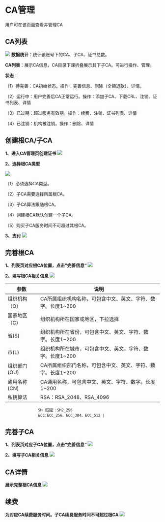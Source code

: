 # CA管理


用户可在该页面查看并管理CA



## CA列表


![](/images/UPCA/cagl1.png)
**数据统计**：统计该账号下的CA、子CA、证书总数。

**CA列表**：展示CA信息，CA目录下课折叠展示其下子CA。可进行操作、管理。
   
**状态**：

（1）待完善：CA初始状态。操作：完善信息、删除（全额退款）、详情。

（2）运行中：用户完善后CA正常运行。操作：添加子CA、下载CRL、注销、证书列表、详情

（3）已过期：超过服务有效期。操作：续费、注销、证书列表、详情

（4）已注销：机构被注销。操作：删除、详情




## 创建根CA/子CA

**1、进入CA管理页创建证书**
![](/images/UPCA/cj1.png)  

**2、选择根CA类型**

![](/images/UPCA/cj2.png)  

（1）必须选择CA类型。

（2）子CA需要选择所属根CA。

（3）子CA算法跟随根CA。

（4）创建根CA默认创建一个子CA。

（5）购买子CA服务时间不可超过其根CA。

**3、支付**
![](/images/UPCA/cj3.png)  



## 完善根CA

**1、列表页对应根CA位置，点击”完善信息“**
![](/images/UPCA/cj4.png)  

**2、填写根CA相关信息**
![](/images/UPCA/cj5.png)  

| 参数              | 说明| 
| ----------------- | -- | 
| 组织机构（O）       | CA所属组织机构名称，可包含中文、英文、字符、数字。长度1~200 | 
| 国家地区（C）       | 组织机构所在国家或地区，下拉选择 | 
| 省(S)             | 组织机构所在省份，可包含中文、英文、字符、数字。长度1~200|
| 市(L)             |组织机构所在城市，可包含中文、英文、字符、数字。长度1~200|
| 组织部门(OU)        | CA所属组织部门名称，可包含中文、英文、字符、数字。长度1~200|
| 通用名称(CN)        | CA通用名称，可包含中文、英文、字符、数字。长度1~200  |
| 私钥算法       |  RSA：RSA_2048、RSA_4096
                   SM（国密：SM2_256
                   ECC:ECC_256、ECC_384、ECC_512 |


## 完善子CA

**1、列表页对应子CA位置，点击”完善信息“**
![](/images/UPCA/cj6.png)  

**2、填写子CA相关信息**
![](/images/UPCA/cj7.png)  



## CA详情

**展示完整根CA信息**
![](/images/UPCA/cagl2.png)  



## 续费

**为对应CA续费服务时间。子CA续费服务时间不可超过根CA**
![](/images/UPCA/cagl3.png)  

